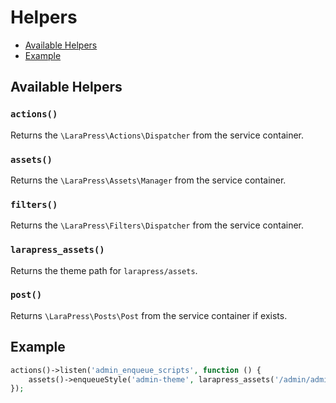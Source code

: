 # Helpers

- [Available Helpers](#available-helpers)
- [Example](#example)

## Available Helpers

### `actions()`

Returns the `\LaraPress\Actions\Dispatcher` from the service container.

### `assets()`

Returns the `\LaraPress\Assets\Manager` from the service container.

### `filters()`

Returns the `\LaraPress\Filters\Dispatcher` from the service container. 

### `larapress_assets()`

Returns the theme path for `larapress/assets`.

### `post()`

Returns `\LaraPress\Posts\Post` from the service container if exists.

## Example

```php
actions()->listen('admin_enqueue_scripts', function () {
    assets()->enqueueStyle('admin-theme', larapress_assets('/admin/admin.css'));
});
```
